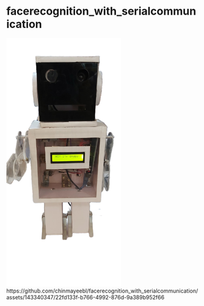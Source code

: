 # facerecognition_with_serialcommunication
<img src="robo.png" alt="Image" width="300"/>
https://github.com/chinmayeebl/facerecognition_with_serialcommunication/assets/143340347/22fd133f-b766-4992-876d-9a389b952f66 




